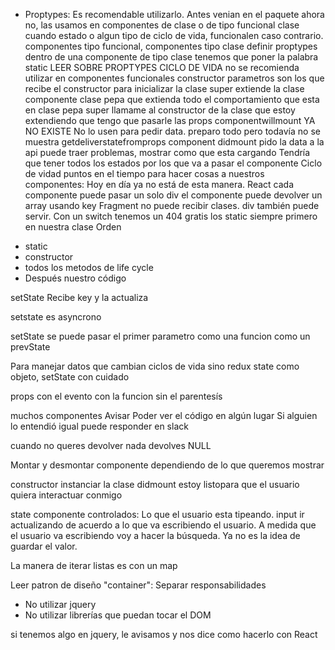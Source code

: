 * Proptypes: Es recomendable utilizarlo.
Antes venian en el paquete ahora no, las usamos en componentes de clase o de tipo funcional
clase cuando estado o algun tipo de ciclo de vida, funcionalen caso contrario.
componentes tipo funcional, componentes tipo clase
definir proptypes dentro de una componente de tipo clase tenemos que poner la palabra static
LEER SOBRE PROPTYPES
CICLO DE VIDA no se recomienda utilizar en componentes funcionales
constructor
parametros son los que recibe el constructor para inicializar la clase
super extiende la clase componente
clase pepa que extienda todo el comportamiento que esta en clase pepa
super llamame al constructor de la clase que estoy extendiendo que tengo que pasarle las props
componentwillmount YA NO EXISTE No lo usen para pedir data. preparo todo pero todavía no se muestra
getdeliverstatefromprops
component didmount pido la data a la api puede traer problemas, mostrar como que esta cargando
Tendría que tener todos los estados por los que va a pasar el componente
Ciclo de vidad puntos en el tiempo para hacer cosas a nuestros componentes: Hoy en día ya no está de esta manera.
React cada componente puede pasar un solo div
el componente puede devolver un array usando key
Fragment no puede recibir clases. div también puede servir.
Con un switch tenemos un 404 gratis
los static siempre primero en nuestra clase
Orden
- static 
- constructor
- todos los metodos de life cycle
- Después nuestro código

setState Recibe key y la actualiza

setstate es asyncrono

setState se puede pasar el primer parametro como una funcion como un prevState

Para manejar datos que cambian ciclos de vida sino redux
state como objeto, setState con cuidado

props con el evento con la funcion sin el parentesís

muchos componentes
Avisar
Poder ver el código en algún lugar
Si alguien lo entendió igual puede responder en slack


cuando no queres devolver nada devolves NULL

Montar y desmontar componente dependiendo de lo que queremos mostrar

constructor instanciar la clase
didmount estoy listopara que el usuario quiera interactuar conmigo

state componente controlados: Lo que el usuario esta tipeando. 
input ir actualizando de acuerdo a lo que va escribiendo el usuario. A medida que el usuario va escribiendo voy a hacer la búsqueda.
Ya no es la idea de guardar el valor.

La manera de iterar listas es con un map

Leer patron de diseño "container": Separar responsabilidades

- No utilizar jquery
- No utilizar librerías que puedan tocar el DOM

si tenemos algo en jquery, le avisamos y nos dice como hacerlo con React

